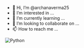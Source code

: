 - 👋 Hi, I’m @archanaverma25
- 👀 I’m interested in ...
- 🌱 I’m currently learning ...
- 💞️ I’m looking to collaborate on ...
- 📫 How to reach me ...

![Python](https://img.shields.io/badge/python-3670A0?style=for-the-badge&logo=python&logoColor=ffdd54)
